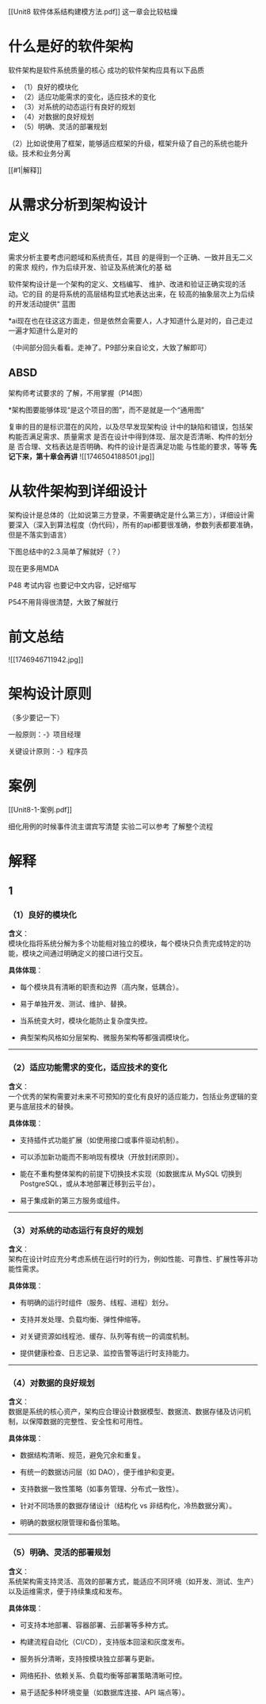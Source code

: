 [[Unit8 软件体系结构建模方法.pdf]]
这一章会比较枯燥
# 什么是好的软件架构

软件架构是软件系统质量的核心 
成功的软件架构应具有以下品质 
- （1）良好的模块化 
- （2）适应功能需求的变化，适应技术的变化 
- （3）对系统的动态运行有良好的规划 
- （4）对数据的良好规划 
- （5）明确、灵活的部署规划

（2）比如说使用了框架，能够适应框架的升级，框架升级了自己的系统也能升级。技术和业务分离

[[#1|解释]]

# 从需求分析到架构设计

## 定义

需求分析主要考虑问题域和系统责任，其目 的是得到一个正确、一致并且无二义的需求 规约，作为后续开发、验证及系统演化的基 础

软件架构设计是一个架构的定义、文档编写、 维护、改进和验证正确实现的活动。它的目 的是将系统的高层结构显式地表达出来，在 较高的抽象层次上为后续的开发活动提供“ 蓝图

*ai现在也在往这这方面走，但是依然会需要人，人才知道什么是对的，自己走过一遍才知道什么是对的

（中间部分回头看看。走神了。P9部分来自论文，大致了解即可）

## ABSD

架构师考试要求的
了解，不用掌握（P14图）


*架构图要能够体现“是这个项目的图”，而不是就是一个“通用图”

复审的目的是标识潜在的风险，以及尽早发现架构设 计中的缺陷和错误，包括架构能否满足需求、质量需求 是否在设计中得到体现、层次是否清晰、构件的划分是 否合理、文档表达是否明确、构件的设计是否满足功能 与性能的要求，等等
**先记下来，第十章会再讲**
![[1746504188501.jpg]]

# 从软件架构到详细设计

架构设计是总体的（比如说第三方登录，不需要确定是什么第三方），详细设计需要深入（深入到算法程度（伪代码），所有的api都要很准确，参数列表都要准确，但是不落实到语言）

下图总结中的2.3.简单了解就好（？）

现在更多用MDA


P48 考试内容
也要记中文内容，记好缩写


P54不用背得很清楚，大致了解就行

# 前文总结

![[1746946711942.jpg]]

# 架构设计原则

（多少要记一下）

一般原则：-》项目经理

关键设计原则：-》程序员

# 案例
[[Unit8-1-案例.pdf]]

细化用例的时候事件流主谓宾写清楚
实验二可以参考
了解整个流程
# 解释

## 1

### （1）良好的模块化

**含义**：  
模块化指将系统分解为多个功能相对独立的模块，每个模块只负责完成特定的功能，模块之间通过明确定义的接口进行交互。

**具体体现**：

- 每个模块具有清晰的职责和边界（高内聚，低耦合）。
    
- 易于单独开发、测试、维护、替换。
    
- 当系统变大时，模块化能防止复杂度失控。
    
- 典型架构风格如分层架构、微服务架构等都强调模块化。
    

---

### （2）适应功能需求的变化，适应技术的变化

**含义**：  
一个优秀的架构需要对未来不可预知的变化有良好的适应能力，包括业务逻辑的变更与底层技术的替换。

**具体体现**：

- 支持插件式功能扩展（如使用接口或事件驱动机制）。
    
- 可以添加新功能而不影响现有模块（开放封闭原则）。
    
- 能在不重构整体架构的前提下切换技术实现（如数据库从 MySQL 切换到 PostgreSQL，或从本地部署迁移到云平台）。
    
- 易于集成新的第三方服务或组件。
    

---

### （3）对系统的动态运行有良好的规划

**含义**：  
架构在设计时应充分考虑系统在运行时的行为，例如性能、可靠性、扩展性等非功能性需求。

**具体体现**：

- 有明确的运行时组件（服务、线程、进程）划分。
    
- 支持并发处理、负载均衡、弹性伸缩等。
    
- 对关键资源如线程池、缓存、队列等有统一的调度机制。
    
- 提供健康检查、日志记录、监控告警等运行时支持能力。
    

---

### （4）对数据的良好规划

**含义**：  
数据是系统的核心资产，架构应合理设计数据模型、数据流、数据存储及访问机制，以保障数据的完整性、安全性和可用性。

**具体体现**：

- 数据结构清晰、规范，避免冗余和重复。
    
- 有统一的数据访问层（如 DAO），便于维护和变更。
    
- 支持数据一致性策略（如事务管理、分布式一致性）。
    
- 针对不同场景的数据存储设计（结构化 vs 非结构化，冷热数据分离）。
    
- 明确的数据权限管理和备份策略。
    

---

### （5）明确、灵活的部署规划

**含义**：  
系统架构需支持灵活、高效的部署方式，能适应不同环境（如开发、测试、生产）以及运维需求，便于持续集成和发布。

**具体体现**：

- 可支持本地部署、容器部署、云部署等多种方式。
    
- 构建流程自动化（CI/CD），支持版本回滚和灰度发布。
    
- 服务拆分清晰，支持按模块独立部署与更新。
    
- 网络拓扑、依赖关系、负载均衡等部署策略清晰可控。
    
- 易于适配多种环境变量（如数据库连接、API 端点等）。